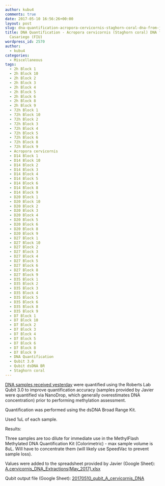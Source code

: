 ```yaml
---
author: kubu4
comments: true
date: 2017-05-10 16:56:26+00:00
layout: post
slug: dna-quantification-acropora-cervicornis-staghorn-coral-dna-from-javier-casariego-fiu
title: DNA Quantification - Acropora cervicornis (Staghorn coral) DNA from Javier
  Casariego (FIU)
wordpress_id: 2570
author:
  - kubu4
categories:
  - Miscellaneous
tags:
  - 2h Block 1
  - 2h Block 10
  - 2h Block 2
  - 2h Block 3
  - 2h Block 4
  - 2h Block 5
  - 2h Block 6
  - 2h Block 8
  - 2h Block 9
  - 72h Block 1
  - 72h Block 10
  - 72h Block 2
  - 72h Block 3
  - 72h Block 4
  - 72h Block 5
  - 72h Block 6
  - 72h Block 8
  - 72h Block 9
  - Acropora cervicornis
  - D14 Block 1
  - D14 Block 10
  - D14 Block 2
  - D14 Block 3
  - D14 Block 4
  - D14 Block 5
  - D14 Block 6
  - D14 Block 8
  - D14 Block 9
  - D20 Block 1
  - D20 Block 10
  - D20 Block 2
  - D20 Block 3
  - D20 Block 4
  - D20 Block 5
  - D20 Block 6
  - D20 Block 8
  - D20 Block 9
  - D27 Block 1
  - D27 Block 10
  - D27 Block 2
  - D27 Block 3
  - D27 Block 4
  - D27 Block 5
  - D27 Block 6
  - D27 Block 8
  - D27 Block 9
  - D35 Block 1
  - D35 Block 2
  - D35 Block 3
  - D35 Block 4
  - D35 Block 5
  - D35 Block 6
  - D35 Block 8
  - D35 Block 9
  - D7 Block 1
  - D7 Block 10
  - D7 Block 2
  - D7 Block 3
  - D7 Block 4
  - D7 Block 5
  - D7 Block 6
  - D7 Block 8
  - D7 Block 9
  - DNA Quantification
  - Qubit 3.0
  - Qubit dsDNA BR
  - Staghorn coral
---
```


[DNA samples received yesterday](2017/05/09/samples-received-acropora-cervicornis-staghorn-coral-dna-from-javier-casariego-fiu.html) were quantified using the Roberts Lab Qubit 3.0 to improve quantification accuracy (samples provided by Javier were quantified via NanoDrop, which generally overestimates DNA concentration) prior to performing methylation assessment.

Quantification was performed using the dsDNA Broad Range Kit.

Used 1uL of each sample.

Results:

Three samples are too dilute for immediate use in the MethylFlash Methylated DNA Quantification Kit (Colorimetric) - max sample volume is 8uL. Will have to concentrate them (will likely use SpeedVac to prevent sample loss).

Values were added to the spreadsheet provided by Javier (Google Sheet): [A.cervicornis_DNA_Extractions(May_2017).xlsx](https://docs.google.com/spreadsheets/d/1VOZI7LkzBx6tm0RsQQicRNOCKMf83wZb4CMWcdukXgQ/edit?usp=sharing)

Qubit output file (Google Sheet): [20170510_qubit_A_cervicornis_DNA](https://docs.google.com/spreadsheets/d/1p0S4fUjKqjbvP_GozzCEfxc_y7oah2rmYy0YqFNofxs/edit?usp=sharing)



